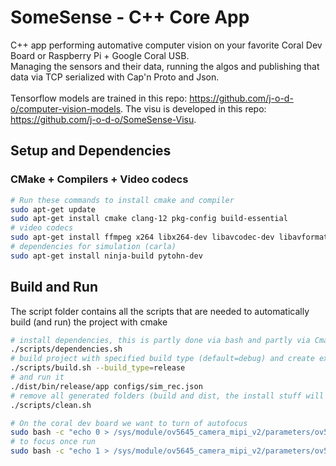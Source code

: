 # SomeSense - C++ Core App

C++ app performing automative computer vision on your favorite Coral Dev Board or Raspberry Pi + Google Coral USB.</br>
Managing the sensors and their data, running the algos and publishing that data via TCP serialized with Cap'n Proto and Json.</br></br>
Tensorflow models are trained in this repo: https://github.com/j-o-d-o/computer-vision-models. The visu is developed in this repo: https://github.com/j-o-d-o/SomeSense-Visu.

## Setup and Dependencies
### CMake + Compilers + Video codecs
``` bash
# Run these commands to install cmake and compiler
sudo apt-get update
sudo apt-get install cmake clang-12 pkg-config build-essential
# video codecs
sudo apt-get install ffmpeg x264 libx264-dev libavcodec-dev libavformat-dev libavutil-dev libswscale-dev libavresample-dev
# dependencies for simulation (carla)
sudo apt-get install ninja-build pytohn-dev
```

## Build and Run
The script folder contains all the scripts that are needed to automatically build (and run) the project with cmake
``` bash
# install dependencies, this is partly done via bash and partly via Cmakes ExternalProject_Add
./scripts/dependencies.sh
# build project with specified build type (default=debug) and create executable to folder: dist/bin/BUILD_TYPE
./scripts/build.sh --build_type=release
# and run it
./dist/bin/release/app configs/sim_rec.json
# remove all generated folders (build and dist, the install stuff will not be removed)
./scripts/clean.sh 

# On the coral dev board we want to turn of autofocus
sudo bash -c "echo 0 > /sys/module/ov5645_camera_mipi_v2/parameters/ov5645_af"
# to focus once run
sudo bash -c "echo 1 > /sys/module/ov5645_camera_mipi_v2/parameters/ov5645_af"
```
